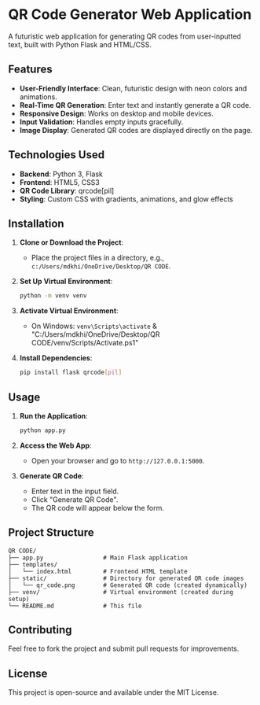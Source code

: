 # QR Code Generator Web Application

A futuristic web application for generating QR codes from user-inputted text, built with Python Flask and HTML/CSS.

## Features

- **User-Friendly Interface**: Clean, futuristic design with neon colors and animations.
- **Real-Time QR Generation**: Enter text and instantly generate a QR code.
- **Responsive Design**: Works on desktop and mobile devices.
- **Input Validation**: Handles empty inputs gracefully.
- **Image Display**: Generated QR codes are displayed directly on the page.

## Technologies Used

- **Backend**: Python 3, Flask
- **Frontend**: HTML5, CSS3
- **QR Code Library**: qrcode[pil]
- **Styling**: Custom CSS with gradients, animations, and glow effects

## Installation

1. **Clone or Download the Project**:
   - Place the project files in a directory, e.g., `c:/Users/mdkhi/OneDrive/Desktop/QR CODE`.

2. **Set Up Virtual Environment**:
   ```bash
   python -m venv venv
   ```

3. **Activate Virtual Environment**:
   - On Windows: `venv\Scripts\activate`
   & "C:/Users/mdkhi/OneDrive/Desktop/QR CODE/venv/Scripts/Activate.ps1"

4. **Install Dependencies**:
   ```bash
   pip install flask qrcode[pil]
   ```

## Usage

1. **Run the Application**:
   ```bash
   python app.py
   ```

2. **Access the Web App**:
   - Open your browser and go to `http://127.0.0.1:5000`.

3. **Generate QR Code**:
   - Enter text in the input field.
   - Click "Generate QR Code".
   - The QR code will appear below the form.

## Project Structure

```
QR CODE/
├── app.py                 # Main Flask application
├── templates/
│   └── index.html         # Frontend HTML template
├── static/                # Directory for generated QR code images
│   └── qr_code.png        # Generated QR code (created dynamically)
├── venv/                  # Virtual environment (created during setup)
└── README.md              # This file
```

## Contributing

Feel free to fork the project and submit pull requests for improvements.

## License

This project is open-source and available under the MIT License.
